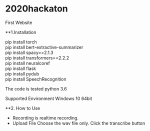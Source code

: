 # 2020hackaton

First Website

**1.Installation

pip install torch  
pip install bert-extractive-summarizer  
pip install spacy==2.1.3  
pip install transformers==2.2.2  
pip install neuralcoref  
pip install flask  
pip install pydub  
pip install SpeechRecognition  

The code is tested python 3.6


Supported Environment
Windows 10 64bit

**2. How to Use
* Recording is realtime recording.
* Upload File
  Choose the wav file only.
  Click the transcribe button
  
